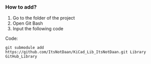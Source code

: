 ### How to add?

1. Go to the folder of the project
2. Open Git Bash
3. Input the following code

Code: 

`git submodule add https://github.com/ItsNotDaan/KiCad_Lib_ItsNotDaan.git Library GitHub_Library`
